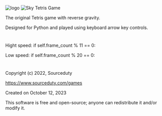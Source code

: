 ![logo](https://github.com/sourceduty/SkyTetris/assets/123030236/b54fc9e9-3a24-4eac-b16c-7367e4fe9f15)
![Sky Tetris Game](https://github.com/sourceduty/SkyTetris/assets/123030236/f566afda-8464-457c-9b95-a3c684b8cea6)

The original Tetris game with reverse gravity.

Designed for Python and played using keyboard arrow key controls.
#

Hight speed: if self.frame_count % 11 == 0: 

Low speed: if self.frame_count % 20 == 0: 
#
Copyright (c) 2022, Sourceduty

https://www.sourceduty.com/games

Created on October 12, 2023

This software is free and open-source; anyone can redistribute it and/or modify it.
